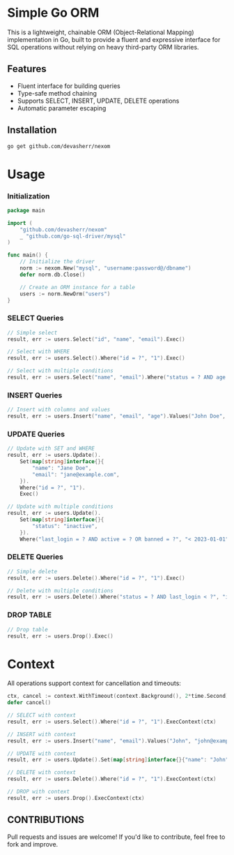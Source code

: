 # Simple Go ORM

This is a lightweight, chainable ORM (Object-Relational Mapping) implementation in Go, built to provide a fluent and expressive interface for SQL operations without relying on heavy third-party ORM libraries.

## Features

- Fluent interface for building queries
- Type-safe method chaining
- Supports SELECT, INSERT, UPDATE, DELETE operations
- Automatic parameter escaping

## Installation

```bash
go get github.com/devasherr/nexom
```

# Usage

### Initialization

```go
package main

import (
    "github.com/devasherr/nexom"
    _ "github.com/go-sql-driver/mysql"
)

func main() {
    // Initialize the driver
    norm := nexom.New("mysql", "username:password@/dbname")
    defer norm.db.Close()

    // Create an ORM instance for a table
    users := norm.NewOrm("users")
}
```

### SELECT Queries

```go
// Simple select
result, err := users.Select("id", "name", "email").Exec()

// Select with WHERE
result, err := users.Select().Where("id = ?", "1").Exec()

// Select with multiple conditions
result, err := users.Select("name", "email").Where("status = ? AND age > ? OR created_at > ?", "active", "25", "2025-01-01").Exec()
```

### INSERT Queries

```go
// Insert with columns and values
result, err := users.Insert("name", "email", "age").Values("John Doe", "john@example.com", "30").Exec()
```

### UPDATE Queries

```go
// Update with SET and WHERE
result, err := users.Update().
    Set(map[string]interface{}{
        "name": "Jane Doe",
        "email": "jane@example.com",
    }).
    Where("id = ?", "1").
    Exec()

// Update with multiple conditions
result, err := users.Update().
    Set(map[string]interface{}{
        "status": "inactive",
    }).
    Where("last_login = ? AND active = ? OR banned = ?", "< 2023-01-01", "false", "true").Exec()
```

### DELETE Queries

```go
// Simple delete
result, err := users.Delete().Where("id = ?", "1").Exec()

// Delete with multiple conditions
result, err := users.Delete().Where("status = ? AND last_login < ?", "inactive", "2022-01-01").Exec()
```

### DROP TABLE

```go
// Drop table
result, err := users.Drop().Exec()
```
# Context
All operations support context for cancellation and timeouts:

```go
ctx, cancel := context.WithTimeout(context.Background(), 2*time.Second)
defer cancel()

// SELECT with context
result, err := users.Select().Where("id = ?", "1").ExecContext(ctx)

// INSERT with context
result, err := users.Insert("name", "email").Values("John", "john@example.com").ExecContext(ctx)

// UPDATE with context
result, err := users.Update().Set(map[string]interface{}{"name": "John"}).Where("id = ?", "1").ExecContext(ctx)

// DELETE with context
result, err := users.Delete().Where("id = ?", "1").ExecContext(ctx)

// DROP with context
result, err := users.Drop().ExecContext(ctx)
```

## CONTRIBUTIONS

Pull requests and issues are welcome! If you'd like to contribute, feel free to fork and improve.
